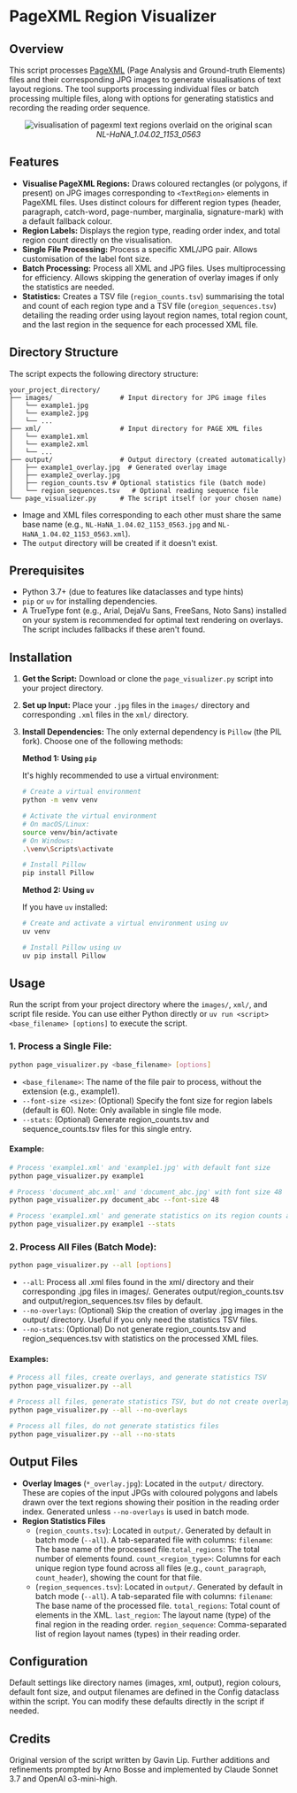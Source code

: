 # PageXML Region Visualizer

## Overview

This script processes [PageXML](https://github.com/PRImA-Research-Lab/PAGE-XML) (Page Analysis and Ground-truth Elements) files and their corresponding JPG images to generate visualisations of text layout regions. The tool supports processing individual files or batch processing multiple files, along with options for generating statistics and recording the reading order sequence.

<p align="center">
  <img src="/sample-outputs/small-image.jpg" alt="visualisation of pagexml text regions overlaid on the original scan">
  <br><em>NL-HaNA_1.04.02_1153_0563</em>
</p>

## Features

* **Visualise PageXML Regions:** Draws coloured rectangles (or polygons, if present) on JPG images corresponding to `<TextRegion>` elements in PageXML files. Uses distinct colours for different region types (header, paragraph, catch-word, page-number, marginalia, signature-mark) with a default fallback colour.
* **Region Labels:** Displays the region type, reading order index, and total region count directly on the visualisation.
* **Single File Processing:** Process a specific XML/JPG pair. Allows customisation of the label font size.
* **Batch Processing:** Process all XML and JPG files. Uses multiprocessing for efficiency. Allows skipping the generation of overlay images if only the statistics are needed.
* **Statistics:** Creates a TSV file (`region_counts.tsv`) summarising the total and count of each region type and a TSV file (`oregion_sequences.tsv`) detailing the reading order using layout region names, total region count, and the last region in the sequence for each processed XML file. 

## Directory Structure

The script expects the following directory structure:

```
your_project_directory/
├── images/                 # Input directory for JPG image files
│   └── example1.jpg
│   └── example2.jpg
│   └── ...
├── xml/                    # Input directory for PAGE XML files
│   └── example1.xml
│   └── example2.xml
│   └── ...
├── output/                 # Output directory (created automatically)
│   ├── example1_overlay.jpg  # Generated overlay image
│   ├── example2_overlay.jpg
│   ├── region_counts.tsv # Optional statistics file (batch mode)
│   └── region_sequences.tsv   # Optional reading sequence file
└── page_visualizer.py      # The script itself (or your chosen name)
```

* Image and XML files corresponding to each other must share the same base name (e.g., `NL-HaNA_1.04.02_1153_0563.jpg` and `NL-HaNA_1.04.02_1153_0563.xml`).
* The `output` directory will be created if it doesn't exist.

## Prerequisites

* Python 3.7+ (due to features like dataclasses and type hints)
* `pip` or `uv` for installing dependencies.
* A TrueType font (e.g., Arial, DejaVu Sans, FreeSans, Noto Sans) installed on your system is recommended for optimal text rendering on overlays. The script includes fallbacks if these aren't found.

## Installation

1. **Get the Script:** Download or clone the `page_visualizer.py` script into your project directory.
2. **Set up Input:** Place your `.jpg` files in the `images/` directory and corresponding `.xml` files in the `xml/` directory.
3. **Install Dependencies:** The only external dependency is `Pillow` (the PIL fork). Choose one of the following methods:

   **Method 1: Using `pip`**

   It's highly recommended to use a virtual environment:

   ```bash
   # Create a virtual environment
   python -m venv venv

   # Activate the virtual environment
   # On macOS/Linux:
   source venv/bin/activate
   # On Windows:
   .\venv\Scripts\activate

   # Install Pillow
   pip install Pillow
   ```

   **Method 2: Using `uv`**

   If you have `uv` installed:

   ```bash
   # Create and activate a virtual environment using uv
   uv venv

   # Install Pillow using uv
   uv pip install Pillow
   ```

## Usage

Run the script from your project directory where the `images/`, `xml/`, and script file reside. You can use either Python directly or `uv run <script> <base_filename> [options]` to execute the script.

### 1. Process a Single File:

```bash
python page_visualizer.py <base_filename> [options]
```

* `<base_filename>`: The name of the file pair to process, without the extension (e.g., example1).
* `--font-size <size>`: (Optional) Specify the font size for region labels (default is 60). Note: Only available in single file mode.
* `--stats`: (Optional) Generate region_counts.tsv and sequence_counts.tsv files for this single entry.

#### Example:

```bash
# Process 'example1.xml' and 'example1.jpg' with default font size
python page_visualizer.py example1

# Process 'document_abc.xml' and 'document_abc.jpg' with font size 48
python page_visualizer.py document_abc --font-size 48

# Process 'example1.xml' and generate statistics on its region counts and sequences
python page_visualizer.py example1 --stats
```

### 2. Process All Files (Batch Mode):

```bash
python page_visualizer.py --all [options]
```

* `--all`: Process all .xml files found in the xml/ directory and their corresponding .jpg files in images/. Generates output/region_counts.tsv and output/region_sequences.tsv files by default.
* `--no-overlays`: (Optional) Skip the creation of overlay .jpg images in the output/ directory. Useful if you only need the statistics TSV files.
* `--no-stats`: (Optional) Do not generate region_counts.tsv and region_sequences.tsv with statistics on the processed XML files.

#### Examples:

```bash
# Process all files, create overlays, and generate statistics TSV
python page_visualizer.py --all

# Process all files, generate statistics TSV, but do not create overlay images
python page_visualizer.py --all --no-overlays

# Process all files, do not generate statistics files
python page_visualizer.py --all --no-stats
```

## Output Files

* **Overlay Images** (`*_overlay.jpg`): Located in the `output/` directory. These are copies of the input JPGs with coloured polygons and labels drawn over the text regions showing their position in the reading order index. Generated unless `--no-overlays` is used in batch mode.
* **Region Statistics Files**
  * (`region_counts.tsv`): Located in `output/`. Generated by default in batch mode (`--all`). A tab-separated file with columns: `filename`: The base name of the processed file.`total_regions`: The total number of <TextRegion> elements found. `count_<region_type>`: Columns for each unique region type found across all files (e.g., `count_paragraph`, `count_header`), showing the count for that file.
  * (`region_sequences.tsv`): Located in `output/`. Generated by default in batch mode (`--all`). A tab-separated file with columns: `filename`: The base name of the processed file. `total_regions`: Total count of <TextRegion> elements in the XML. `last_region`: The layout name (type) of the final region in the reading order. `region_sequence`: Comma-separated list of region layout names (types) in their reading order.

## Configuration

Default settings like directory names (images, xml, output), region colours, default font size, and output filenames are defined in the Config dataclass within the script. You can modify these defaults directly in the script if needed.

## Credits

Original version of the script written by Gavin Lip. Further additions and refinements prompted by Arno Bosse and implemented by Claude Sonnet 3.7 and OpenAI o3-mini-high.
